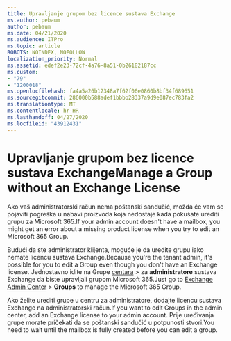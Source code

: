 ```yaml
---
title: Upravljanje grupom bez licence sustava Exchange
ms.author: pebaum
author: pebaum
ms.date: 04/21/2020
ms.audience: ITPro
ms.topic: article
ROBOTS: NOINDEX, NOFOLLOW
localization_priority: Normal
ms.assetid: edef2e23-72cf-4a76-8a51-0b26182187cc
ms.custom:
- "79"
- "1200018"
ms.openlocfilehash: fa4a5a26b12348a7f62f06e0860b8bf34f689651
ms.sourcegitcommit: 286000b588adef1bbbb28337a9d9e087ec783fa2
ms.translationtype: MT
ms.contentlocale: hr-HR
ms.lasthandoff: 04/27/2020
ms.locfileid: "43912431"
---
```

# <a name="manage-a-group-without-an-exchange-license"></a><span data-ttu-id="dca88-102">Upravljanje grupom bez licence sustava Exchange</span><span class="sxs-lookup"><span data-stu-id="dca88-102">Manage a Group without an Exchange License</span></span>

<span data-ttu-id="dca88-103">Ako vaš administratorski račun nema poštanski sandučić, možda će vam se pojaviti pogreška u nabavi proizvoda koja nedostaje kada pokušate urediti grupu za Microsoft 365.</span><span class="sxs-lookup"><span data-stu-id="dca88-103">If your admin account doesn't have a mailbox, you might get an error about a missing product license when you try to edit an Microsoft 365 Group.</span></span>
  
<span data-ttu-id="dca88-104">Budući da ste administrator klijenta, moguće je da uredite grupu iako nemate licencu sustava Exchange.</span><span class="sxs-lookup"><span data-stu-id="dca88-104">Because you're the tenant admin, it's possible for you to edit a Group even though you don't have an Exchange license.</span></span> <span data-ttu-id="dca88-105">Jednostavno idite na Grupe [centara](https://outlook.office365.com/ecp.aspx) \> za **administratore** sustava Exchange da biste upravljali grupom Microsoft 365.</span><span class="sxs-lookup"><span data-stu-id="dca88-105">Just go to [Exchange Admin Center](https://outlook.office365.com/ecp.aspx) \> **Groups** to manage the Microsoft 365 Group.</span></span>
  
<span data-ttu-id="dca88-106">Ako želite urediti grupe u centru za administratore, dodajte licencu sustava Exchange na administratorski račun.</span><span class="sxs-lookup"><span data-stu-id="dca88-106">If you want to edit Groups in the admin center, add an Exchange license to your admin account.</span></span> <span data-ttu-id="dca88-107">Prije uređivanja grupe morate pričekati da se poštanski sandučić u potpunosti stvori.</span><span class="sxs-lookup"><span data-stu-id="dca88-107">You need to wait until the mailbox is fully created before you can edit a group.</span></span>
  